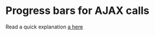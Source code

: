 # Progress bars for AJAX calls
Read a quick explanation [a here](http://tarunvashisth.com/2015/04/progress-bars-for-ajax-request/)
